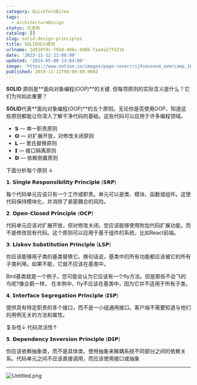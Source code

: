 ```yaml
---
category: QuickTechBites
tags:
  - ArchitectureDesign
status: 已发布
catalog: []
slug: solid-design-principles
title: SOLID设计原则
urlname: 2d810f8c-f950-406c-8d0b-faa4a27fd21b
date: '2023-11-12 23:08:00'
updated: '2024-05-08 23:04:00'
image: 'https://www.notion.so/images/page-cover/rijksmuseum_avercamp_1620.jpg'
published: 2019-11-12T08:00:00.000Z
---
```


**SOLID** 原则是**面向对象编程(OOP)**的关键. 但每项原则的实际含义是什么？它们为何如此重要？


**SOLID**代表**面向对象编程(OOP)**的五个原则。无论你是否使用OOP，知道这些原则都能让你深入了解干净代码的基础，这些代码可以应用于许多编程领域。

- 𝗦 — 单一职责原则
- 𝗢 — 对扩展开放，对修改关闭原则
- 𝗟 — 里氏替换原则
- 𝗜 — 接口隔离原则
- 𝗗 — 依赖倒置原则

下面分析每个原则 ↓


𝟭. 𝗦𝗶𝗻𝗴𝗹𝗲 𝗥𝗲𝘀𝗽𝗼𝗻𝘀𝗶𝗯𝗶𝗹𝗶𝘁𝘆 𝗣𝗿𝗶𝗻𝗰𝗶𝗽𝗹𝗲 (𝗦𝗥𝗣)


每个代码单元应该只有一个工作或职责。单元可以是类、模块、函数或组件。这使代码保持模块化，并消除了紧密耦合的风险。


𝟮. 𝗢𝗽𝗲𝗻-𝗖𝗹𝗼𝘀𝗲𝗱 𝗣𝗿𝗶𝗻𝗰𝗶𝗽𝗹𝗲 (𝗢𝗖𝗣)


代码单元应该对扩展开放，但对修改关闭。您应该能够使用附加代码扩展功能，而不是修改现有代码。这个原则可以应用于基于组件的系统，比如React前端。


𝟯. 𝗟𝗶𝘀𝗸𝗼𝘃 𝗦𝘂𝗯𝘀𝘁𝗶𝘁𝘂𝘁𝗶𝗼𝗻 𝗣𝗿𝗶𝗻𝗰𝗶𝗽𝗹𝗲 (𝗟𝗦𝗣)


你应该能够用子类的基类替换它。换句话说，基类中的所有功能都应该被它的所有子类利用。如果不能，它就不应该在基类中。


Bird基类就是一个例子。您可能会认为它应该有一个fly方法。但是那些不会飞的鸟呢?像企鹅一样。
在本例中，fly不应该在基类中，因为它并不适用于所有子类。


𝟰. 𝗜𝗻𝘁𝗲𝗿𝗳𝗮𝗰𝗲 𝗦𝗲𝗴𝗿𝗲𝗴𝗮𝘁𝗶𝗼𝗻 𝗣𝗿𝗶𝗻𝗰𝗶𝗽𝗹𝗲 (𝗜𝗦𝗣)


提供具有特定职责的多个接口，而不是一小组通用接口。客户端不需要知道与他们的用例无关的方法和属性。


复杂性↓
代码灵活性↑


𝟱. 𝗗𝗲𝗽𝗲𝗻𝗱𝗲𝗻𝗰𝘆 𝗜𝗻𝘃𝗲𝗿𝘀𝗶𝗼𝗻 𝗣𝗿𝗶𝗻𝗰𝗶𝗽𝗹𝗲 (𝗗𝗜𝗣)


你应该依赖抽象类，而不是具体类。使用抽象来解耦系统不同部分之间的依赖关系。代码单元之间不应该直接调用，而应该使用接口或抽象


---


![Untitled.png](https://prod-files-secure.s3.us-west-2.amazonaws.com/5d24fe63-e567-4804-86f9-9fdc62e13082/6fc4afd3-478b-4aaf-9884-0a3f8e406a71/Untitled.png?X-Amz-Algorithm=AWS4-HMAC-SHA256&X-Amz-Content-Sha256=UNSIGNED-PAYLOAD&X-Amz-Credential=ASIAZI2LB466R5QS5WES%2F20250205%2Fus-west-2%2Fs3%2Faws4_request&X-Amz-Date=20250205T213423Z&X-Amz-Expires=3600&X-Amz-Security-Token=IQoJb3JpZ2luX2VjEDIaCXVzLXdlc3QtMiJHMEUCIQD8IAcifxlueZE622N3EUmr6InOfBANB6yxe%2F8AFgdK9gIgdr2U2MQeO0P5yyLhzvYLEuPaUyGZN0NwNzLc8a8l%2FjYq%2FwMIShAAGgw2Mzc0MjMxODM4MDUiDBtnq9Q9glrd0z356CrcA%2FOwLUspQ2SyEr1gSRZrE1vnseHpMGqB9ALyLyE7kNUhA2eOkRlDqf8wo%2FfDplX1bvgaVNprzjXE7kkT3GhPizwTBSj0szbb1vjT8gIzSygwT1Y5MrQ5z11DcRwoKnzewB5pfzYv1FdtqiIjzKP2SanunhtsdXKMBUaUQ8uMsgqCEigRwkHBEj1RqIVj8%2BFR4KpneQgix0k3LPJlrihe6AnND0ACXQtRvcl2zRrI%2FQXwfTH6eFRTGuhkQc9icvxQXBWSNeL%2FfXC%2BJOc6NmHtO5tvMbwP7HhBigvBLpKg17eU7OMEHDuHTTgUwGDfioaavmlWj7QfCXCWRffbxFje3DxWeMtwxD7V0EBs6NhCl8N%2BtXvVOMR4mm9os7xiD%2BEE1wzLEV1zPC2XBYNcYaml%2BBcSB3F4JUbubN0pt4GfjYWWG2oiQPHaXZ%2BaWECj3ekzGSaOe%2BkMzM2FC7IPNpB5So94j6h0TKo0X5kOwqjQ17whaMhw1MPKjh3EldKYQuXxbHNmSFx%2F7gV1Xet4SV6FJGofaiCMZSFloOsHTj5HpOCngUeWO1qqtdFTfdexFQsx6be3mrsXSE2Ud3%2F3gAs8tG5aGhFCworXnZI3oT%2FiecWaQPJ9iGHz%2BpHHVH0AMM66jr0GOqUBxhqt135DKaR6%2FXdhb7TDn4hBIh6SofNNZIOBgPl60mzewDS1GlXHe7rbnW4bVLDV4pBHEt16ApDfJRJhkbDBKnq1VHxpAp3gqfDZi75qTdzpci97IeXDvXGY0hsuVWCPANMbh3hzUF5s7U97UFY60JjERyOc5iu0oTkhP%2BaIQceElMZuVabx5GId8AIuZdx07xaTllfPDFON7P6Eyhetb5ldcHYy&X-Amz-Signature=26d19c6a15b23a5e97b40dc9a8e17e007b14c4281d3ef615d5274f1abb83c7bd&X-Amz-SignedHeaders=host&x-id=GetObject)

